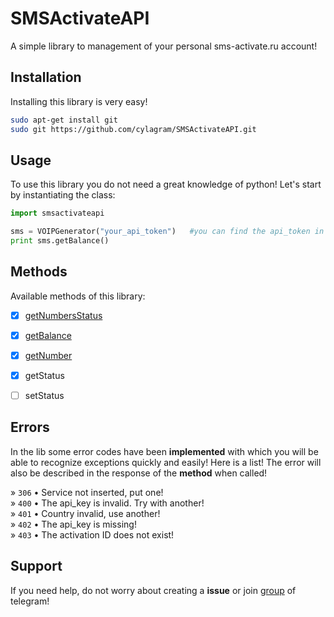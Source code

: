 SMSActivateAPI
==============
A simple library to management of your personal sms-activate.ru account!


Installation
------------

Installing this library is very easy!
```sh
sudo apt-get install git
sudo git https://github.com/cylagram/SMSActivateAPI.git
```

Usage
-----------

To use this library you do not need a great knowledge of python!
Let's start by instantiating the class:
```python
import smsactivateapi

sms = VOIPGenerator("your_api_token")   #you can find the api_token in your smsactivate account!
print sms.getBalance()
```

Methods
-------

Available methods of this library:

- [x] [getNumbersStatus](https://github.com/cylagram/SMSActivateAPI/blob/master/methods/getNumbersStatus.md)
- [x] [getBalance](https://github.com/cylagram/SMSActivateAPI/blob/master/methods/getBalance.md)
- [x] [getNumber](https://github.com/cylagram/SMSActivateAPI/blob/master/methods/getNumber.md)
- [x] getStatus
- [ ] setStatus


Errors
------

In the lib some error codes have been **implemented** with which you will be able to recognize exceptions quickly and easily!
Here is a list! The error will also be described in the response of the **method** when called!

» `306` •  Service not inserted, put one!<br />
» `400` •  The api_key is invalid. Try with another!<br />
» `401` •  Country invalid, use another!<br />
» `402` •  The api_key is missing!<br />
» `403` •  The activation ID does not exist!<br />


Support
-------

If you need help, do not worry about creating a **issue** or join [group](https://t.me/Hamstry) of telegram!
